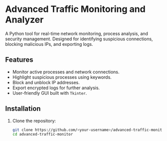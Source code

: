 # Advanced Traffic Monitoring and Analyzer

A Python tool for real-time network monitoring, process analysis, and security management. Designed for identifying suspicious connections, blocking malicious IPs, and exporting logs.

## Features
- Monitor active processes and network connections.
- Highlight suspicious processes using keywords.
- Block and unblock IP addresses.
- Export encrypted logs for further analysis.
- User-friendly GUI built with `Tkinter`.

## Installation
1. Clone the repository:
   ```bash
   git clone https://github.com/<your-username>/advanced-traffic-monitor.git
   cd advanced-traffic-monitor
